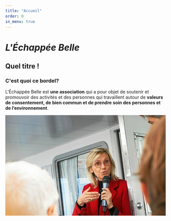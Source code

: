 ```yaml
---
title: "Accueil"
order: 0
in_menu: true
---
```

# _L'Échappée Belle_
## Quel titre !
### C'est quoi ce bordel?

L'Échappée Belle est **une association** qui a pour objet de soutenir et promouvoir des activités et des personnes qui travaillent autour de **valeurs de consentement, de bien commun et de prendre soin des personnes et de l’environnement**.

![Photo de la ministre](/images/agn_eol2.jpg) 